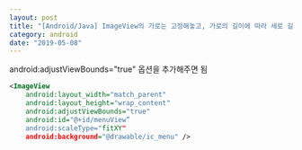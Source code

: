 ```yaml
---
layout: post
title: "[Android/Java] ImageView의 가로는 고정해놓고, 가로의 길이에 따라 세로 길이를 가변시켜야 할 때"
category: android
date: "2019-05-08"
---
```


android:adjustViewBounds="true" 옵션을 추가해주면 됨
```xml
<ImageView 
    android:layout_width="match_parent"
    android:layout_height="wrap_content"
    android:adjustViewBounds="true"
    android:id="@+id/menuView”
    android:scaleType="fitXY"
    android:background="@drawable/ic_menu" />
```